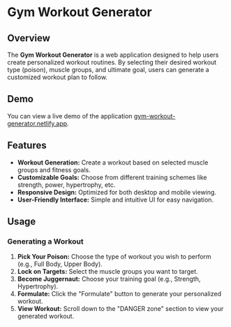# Gym Workout Generator

## Overview

The **Gym Workout Generator** is a web application designed to help users create personalized workout routines. By selecting their desired workout type (poison), muscle groups, and ultimate goal, users can generate a customized workout plan to follow.

## Demo

You can view a live demo of the application [gym-workout-generator.netlify.app](#https://gym-workout-generator.netlify.app).

## Features

- **Workout Generation:** Create a workout based on selected muscle groups and fitness goals.
- **Customizable Goals:** Choose from different training schemes like strength, power, hypertrophy, etc.
- **Responsive Design:** Optimized for both desktop and mobile viewing.
- **User-Friendly Interface:** Simple and intuitive UI for easy navigation.

## Usage

### Generating a Workout

1. **Pick Your Poison:** Choose the type of workout you wish to perform (e.g., Full Body, Upper Body).
2. **Lock on Targets:** Select the muscle groups you want to target.
3. **Become Juggernaut:** Choose your training goal (e.g., Strength, Hypertrophy).
4. **Formulate:** Click the "Formulate" button to generate your personalized workout.
5. **View Workout:** Scroll down to the "DANGER zone" section to view your generated workout.
